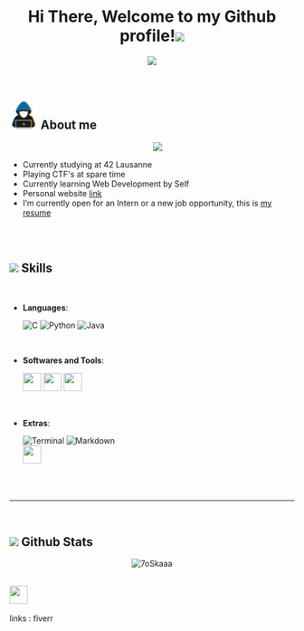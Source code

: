 
<h1 align="center"><b>Hi There, Welcome to my Github profile!</b><img src="https://media.giphy.com/media/hvRJCLFzcasrR4ia7z/giphy.gif" width="35"></h1>

<p align="center">
  <a href="https://github.com/DenverCoder1/readme-typing-svg"><img src="https://readme-typing-svg.herokuapp.com?font=Time+New+Roman&color=00BABC&size=25&center=true&vCenter=true&width=600&height=100&lines=Hi,+I+am+Thomas;A+computer+sciences+student;who+Love+to+learn+new+stuffs..<3"></a>
</p>


<br>


## <picture><img src = "https://github.com/0xAbdulKhalid/0xAbdulKhalid/raw/main/assets/mdImages/about_me.gif" width = 50px></picture> **About me**

<picture> <img align="right" src="https://upload.wikimedia.org/wikipedia/commons/8/8d/42_Logo.svg" width = 250px></picture>

<br>

- Currently studying at 42 Lausanne
- Playing CTF's at spare time
- Currently learning Web Development by Self
- Personal website [link](https://www.0xabdulkhalid.ml)
- I’m currently open for an Intern or a new job opportunity, this is [my resume](https://read.cv/0xabdulkhalid)


<br><br>


## <img src="https://media2.giphy.com/media/QssGEmpkyEOhBCb7e1/giphy.gif?cid=ecf05e47a0n3gi1bfqntqmob8g9aid1oyj2wr3ds3mg700bl&rid=giphy.gif" width ="25"><b> Skills</b>
<br>

<p align="center">

- **Languages**:
	
	<div>
	<img height="32" src="https://user-images.githubusercontent.com/25181517/192106070-46255bcf-65e6-4c6b-a296-bf8d0d8fb2a7.png" alt="C" title="C" />
	<img height="32" src="https://user-images.githubusercontent.com/25181517/183423507-c056a6f9-1ba8-4312-a350-19bcbc5a8697.png" alt="Python" title="Python" />
	<img height="32" src="https://user-images.githubusercontent.com/25181517/117201156-9a724800-adec-11eb-9a9d-3cd0f67da4bc.png" alt="Java" title="Java" />
	</div>


<br>

<!-- [Source](https://marwin1991.github.io/profile-technology-icons/) -->
- **Softwares and Tools**:
	
	<img height="32" width="32" src="https://user-images.githubusercontent.com/25181517/192108889-232b3431-a585-4b36-a62d-9078bd3641d9.png" />
	<img height="32" width="32" src="https://user-images.githubusercontent.com/25181517/192108891-d86b6220-e232-423a-bf5f-90903e6887c3.png" />
	<img height="32" width="32" src="https://user-images.githubusercontent.com/25181517/192108890-200809d1-439c-4e23-90d3-b090cf9a4eea.png" />
		

<br>

- **Extras**:

    ![Terminal](https://img.shields.io/badge/Terminal-%23054020?style=for-the-badge&logo=gnu-bash&logoColor=white)
    ![Markdown](https://img.shields.io/badge/markdown-%23000000.svg?style=for-the-badge&logo=markdown&logoColor=white)   
	<img height="32" width="32" src="https://user-images.githubusercontent.com/25181517/193427941-9437dbbe-376f-40dc-9573-0ef5c02a26a7.png" />


</p>

<br>
<br>

-----


<br>

## <img src="https://media.giphy.com/media/iY8CRBdQXODJSCERIr/giphy.gif" width="35"><b> Github Stats </b>
  <p align="center">
	  <img src="https://github-readme-stats.vercel.app/api/top-langs?username=diabolo257&langs_count=4&show_icons=true&locale=en&layout=compact&theme=algolia" alt="7oSkaaa" width="375" height="192px"/>
  <br/>
  </p>
<br/>









<img height="32" width="32" src="https://user-images.githubusercontent.com/25181517/192108889-232b3431-a585-4b36-a62d-9078bd3641d9.png" />














links : fiverr
